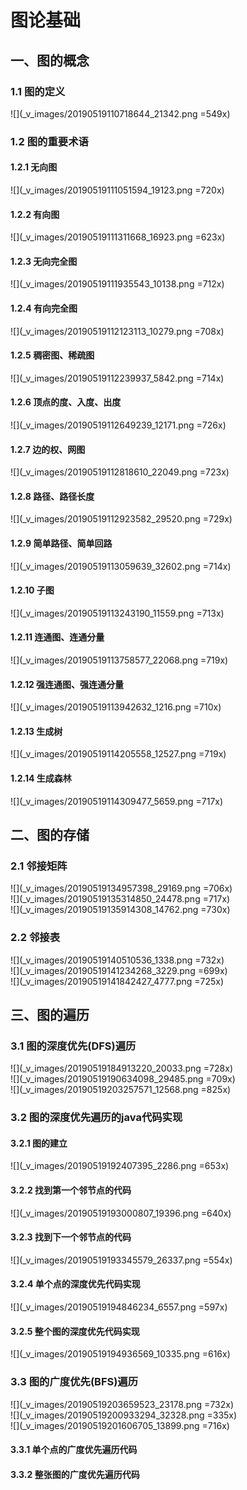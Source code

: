 # 图论基础  
## 一、图的概念  
### 1.1 图的定义  
![](_v_images/20190519110718644_21342.png =549x)  
### 1.2 图的重要术语  
#### 1.2.1 无向图  
![](_v_images/20190519111051594_19123.png =720x)  
#### 1.2.2 有向图  
![](_v_images/20190519111311668_16923.png =623x)  
#### 1.2.3 无向完全图  
![](_v_images/20190519111935543_10138.png =712x)  
#### 1.2.4 有向完全图  
![](_v_images/20190519112123113_10279.png =708x)  
#### 1.2.5 稠密图、稀疏图  
![](_v_images/20190519112239937_5842.png =714x)  
#### 1.2.6 顶点的度、入度、出度  
![](_v_images/20190519112649239_12171.png =726x)  
#### 1.2.7 边的权、网图  
![](_v_images/20190519112818610_22049.png =723x)  
#### 1.2.8 路径、路径长度  
![](_v_images/20190519112923582_29520.png =729x)  
#### 1.2.9 简单路径、简单回路  
![](_v_images/20190519113059639_32602.png =714x)  
#### 1.2.10 子图  
![](_v_images/20190519113243190_11559.png =713x)
#### 1.2.11 连通图、连通分量  
![](_v_images/20190519113758577_22068.png =719x)  
#### 1.2.12 强连通图、强连通分量  
![](_v_images/20190519113942632_1216.png =710x)  
#### 1.2.13 生成树  
![](_v_images/20190519114205558_12527.png =719x)  
#### 1.2.14 生成森林  
![](_v_images/20190519114309477_5659.png =717x)  
## 二、图的存储  
### 2.1 邻接矩阵  
![](_v_images/20190519134957398_29169.png =706x)  
![](_v_images/20190519135314850_24478.png =717x)  
![](_v_images/20190519135914308_14762.png =730x)  
### 2.2 邻接表  
![](_v_images/20190519140510536_1338.png =732x)  
![](_v_images/20190519141234268_3229.png =699x)  
![](_v_images/20190519141842427_4777.png =725x)  
## 三、图的遍历  
### 3.1 图的深度优先(DFS)遍历  
![](_v_images/20190519184913220_20033.png =728x)  
![](_v_images/20190519190634098_29485.png =709x)  
![](_v_images/20190519203257571_12568.png =825x)
### 3.2 图的深度优先遍历的java代码实现  
#### 3.2.1 图的建立  
![](_v_images/20190519192407395_2286.png =653x)  
#### 3.2.2  找到第一个邻节点的代码  
![](_v_images/20190519193000807_19396.png =640x)  
#### 3.2.3 找到下一个邻节点的代码  
![](_v_images/20190519193345579_26337.png =554x)  
#### 3.2.4 单个点的深度优先代码实现  
![](_v_images/20190519194846234_6557.png =597x)  
#### 3.2.5 整个图的深度优先代码实现  
![](_v_images/20190519194936569_10335.png =616x)  
### 3.3 图的广度优先(BFS)遍历  
![](_v_images/20190519203659523_23178.png =732x)  
![](_v_images/20190519200933294_32328.png =335x)  
![](_v_images/20190519201606705_13899.png =716x)  
#### 3.3.1 单个点的广度优先遍历代码  
#### 3.3.2 整张图的广度优先遍历代码  
